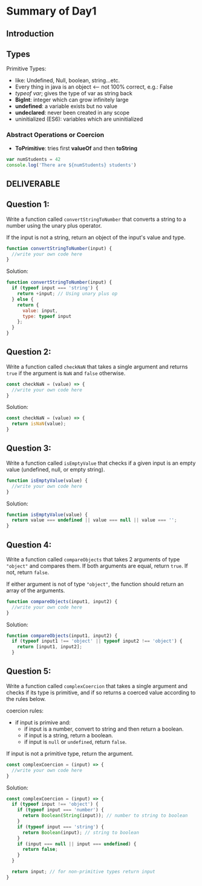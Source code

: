
# Summary of Day1

## Introduction
## Types
Primitive Types:
* like: Undefined, Null, boolean, string...etc.
* Every thing in java is an object <-- not 100% correct, e.g.: False
* _typeof var_; gives the type of var as string back
* **BigInt**: integer which can grow infinitely large
* **undefined**: a variable exists but no value
* **undeclared**: never been created in any scope
* uninitialized (ES6): variables which are uninitialized
### Abstract Operations or Coercion
* **ToPrimitive**: tries first **valueOf** and then **toString**

```js
var numStudents = 42
console.log('There are ${numStudents} students')
```

## DELIVERABLE


## Question 1:

Write a function called `convertStringToNumber` that converts a string to a
number using the unary plus operator. 

If the input is not a string, return an object of the input's value and type.

```javascript
function convertStringToNumber(input) {
  //write your own code here
}
```

Solution: 
```javascript
function convertStringToNumber(input) {
  if (typeof input === 'string') {
    return +input; // Using unary plus op
  } else {
    return {
      value: input,
      type: typeof input
    };
  }
}

```

## Question 2:

Write a function called `checkNaN` that takes a single argument and returns
`true` if the argument is `NaN` and `false` otherwise. 

```javascript
const checkNaN = (value) => {
  //write your own code here
}
```

Solution:

```javascript
const checkNaN = (value) => {
  return isNaN(value);
}
```

## Question 3:

Write a function called `isEmptyValue` that checks if a given input is an empty value (undefined,
null, or empty string). 

```javascript
function isEmptyValue(value) {
  //write your own code here
}
```

Solution:

```javascript
function isEmptyValue(value) {
  return value === undefined || value === null || value === '';
}
```


## Question 4:

Write a function called `compareObjects` that takes 2 arguments of type
`"object"` and compares them. If both arguments are equal, return `true`. If
not, return `false`.

If either argument is not of type `"object"`, the function should return an
array of the arguments. 

```javascript
function compareObjects(input1, input2) {
  //write your own code here
}
```

Solution:

```javascript
function compareObjects(input1, input2) {
  if (typeof input1 !== 'object' || typeof input2 !== 'object') {
    return [input1, input2];
  }
```

## Question 5:

Write a function called `complexCoercion` that takes a single argument and
checks if its type is primitive, and if so returns a coerced value according to
the rules below.

coercion rules: 
- if input is primive and:
  - if input is a number, convert to string and then return a boolean. 
  - if input is a string, return a boolean.
  - if input is `null` or `undefined`, return `false`.

If input is not a primitive type, return the argument.

```javascript
const complexCoercion = (input) => {
  //write your own code here
}
```

Solution:
```javascript
const complexCoercion = (input) => {
  if (typeof input !== 'object') {
    if (typeof input === 'number') {
      return Boolean(String(input)); // number to string to boolean
    }
    if (typeof input === 'string') {
      return Boolean(input); // string to boolean
    }
    if (input === null || input === undefined) {
      return false;
    }
  }

  return input; // for non-primitive types return input
}

```
